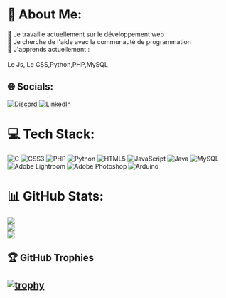 # 💫 About Me:
🔭 Je travaille actuellement sur le développement web<br>🤝 Je cherche de l'aide avec la communauté de programmation<br>🌱 J'apprends actuellement : <br>      
Le Js, Le CSS,Python,PHP,MySQL<br>


## 🌐 Socials:
[![Discord](https://img.shields.io/badge/Discord-%237289DA.svg?logo=discord&logoColor=white)](htttps://discord.gg/https://discord.gg/zeJNqacRNH) [![LinkedIn](https://img.shields.io/badge/LinkedIn-%230077B5.svg?logo=linkedin&logoColor=white)](https://www.linkedin.com/in/romain-aumont-667462250/) 

# 💻 Tech Stack:
![C](https://img.shields.io/badge/c-%2300599C.svg?style=for-the-badge&logo=c&logoColor=white) ![CSS3](https://img.shields.io/badge/css3-%231572B6.svg?style=for-the-badge&logo=css3&logoColor=white) ![PHP](https://img.shields.io/badge/php-%23777BB4.svg?style=for-the-badge&logo=php&logoColor=white) ![Python](https://img.shields.io/badge/python-3670A0?style=for-the-badge&logo=python&logoColor=ffdd54) ![HTML5](https://img.shields.io/badge/html5-%23E34F26.svg?style=for-the-badge&logo=html5&logoColor=white) ![JavaScript](https://img.shields.io/badge/javascript-%23323330.svg?style=for-the-badge&logo=javascript&logoColor=%23F7DF1E) ![Java](https://img.shields.io/badge/java-%23ED8B00.svg?style=for-the-badge&logo=java&logoColor=white) ![MySQL](https://img.shields.io/badge/mysql-%2300f.svg?style=for-the-badge&logo=mysql&logoColor=white) ![Adobe Lightroom](https://img.shields.io/badge/Adobe%20Lightroom-31A8FF.svg?style=for-the-badge&logo=Adobe%20Lightroom&logoColor=white) ![Adobe Photoshop](https://img.shields.io/badge/adobephotoshop-%2331A8FF.svg?style=for-the-badge&logo=adobephotoshop&logoColor=white) ![Arduino](https://img.shields.io/badge/-Arduino-00979D?style=for-the-badge&logo=Arduino&logoColor=white)
# 📊 GitHub Stats:
![](https://github-readme-stats.vercel.app/api?username=pouleetbasquaise&theme=dark&hide_border=false&include_all_commits=false&count_private=false)<br/>
![](https://github-readme-streak-stats.herokuapp.com/?user=pouleetbasquaise&theme=dark&hide_border=false)<br/>
![](https://github-readme-stats.vercel.app/api/top-langs/?username=pouleetbasquaise&theme=dark&hide_border=false&include_all_commits=false&count_private=false&layout=compact)


## 🏆 GitHub Trophies

[![trophy](https://github-profile-trophy.vercel.app/?username=pouleetbasquaise)](https://github.com/pouleetbasquaise/github-profile-trophy)
---

